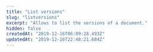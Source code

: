 ```yaml
---
title: "List versions"
slug: "listversions"
excerpt: "Allows to list the versions of a document."
hidden: false
createdAt: "2019-12-16T06:09:28.493Z"
updatedAt: "2019-12-16T22:48:21.684Z"
---
```

